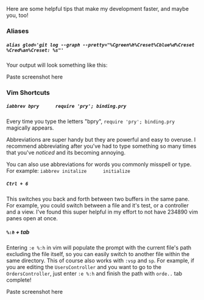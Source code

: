 Here are some helpful tips that make my development faster, and maybe you, too!


### Aliases

##### `alias glod='git log --graph --pretty="%Cgreen%h%Creset%Cblue%d%Creset %Cred%an%Creset: %s"'`

Your output will look something like this:

Paste screenshot here

### Vim Shortcuts

##### `iabbrev bpry      require 'pry'; binding.pry`

Every time you type the letters "bpry", `require 'pry'; binding.pry` magically appears.

Abbreviations are super handy but they are powerful and easy to overuse. I recommend abbreviating after you've had to type something so many times that you've *noticed* and its becoming annoying. 

You can also use abbreviations for words you commonly misspell or type. For example: `iabbrev initalize      initialize`


##### `Ctrl + 6`

This switches you back and forth between two buffers in the same pane. For example, you could switch between a file and it's test, or a controller and a view. I've found this super helpful in my effort to not have 234890 vim panes open at once.

##### `%:h` + tab

Entering `:e %:h` in vim will populate the prompt with the current file's path excluding the file itself, so you can easily switch to another file within the same directory. This of course also works with `:vsp` and `sp`. For example, if you are editing the `UsersController` and you want to go to the `OrdersController`, just enter `:e %:h` and finish the path with `orde..` tab complete!

Paste screenshot here
